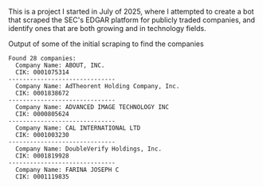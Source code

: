 This is a project I started in July of 2025, where I attempted to create a bot that scraped the SEC's EDGAR platform for publicly traded companies, and identify ones that are both growing and in technology fields.

Output of some of the initial scraping to find the companies

```
Found 28 companies:
  Company Name: ABOUT, INC.
  CIK: 0001075314
------------------------------
  Company Name: AdTheorent Holding Company, Inc.
  CIK: 0001838672
------------------------------
  Company Name: ADVANCED IMAGE TECHNOLOGY INC
  CIK: 0000805624
------------------------------
  Company Name: CAL INTERNATIONAL LTD
  CIK: 0001003230
------------------------------
  Company Name: DoubleVerify Holdings, Inc.
  CIK: 0001819928
------------------------------
  Company Name: FARINA JOSEPH C
  CIK: 0001119835
```


